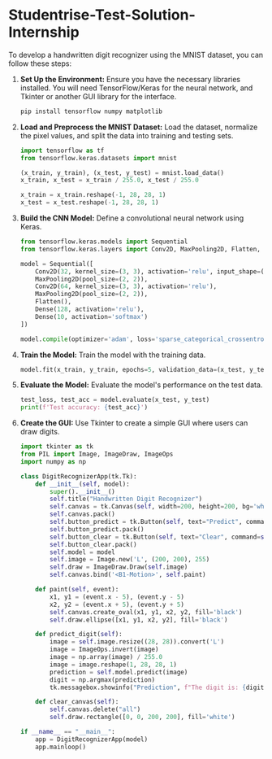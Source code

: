 # Studentrise-Test-Solution-Internship


To develop a handwritten digit recognizer using the MNIST dataset, you can follow these steps:

1. **Set Up the Environment:**
   Ensure you have the necessary libraries installed. You will need TensorFlow/Keras for the neural network, and Tkinter or another GUI library for the interface.
   ```bash
   pip install tensorflow numpy matplotlib
   ```

2. **Load and Preprocess the MNIST Dataset:**
   Load the dataset, normalize the pixel values, and split the data into training and testing sets.
   ```python
   import tensorflow as tf
   from tensorflow.keras.datasets import mnist

   (x_train, y_train), (x_test, y_test) = mnist.load_data()
   x_train, x_test = x_train / 255.0, x_test / 255.0

   x_train = x_train.reshape(-1, 28, 28, 1)
   x_test = x_test.reshape(-1, 28, 28, 1)
   ```

3. **Build the CNN Model:**
   Define a convolutional neural network using Keras.
   ```python
   from tensorflow.keras.models import Sequential
   from tensorflow.keras.layers import Conv2D, MaxPooling2D, Flatten, Dense

   model = Sequential([
       Conv2D(32, kernel_size=(3, 3), activation='relu', input_shape=(28, 28, 1)),
       MaxPooling2D(pool_size=(2, 2)),
       Conv2D(64, kernel_size=(3, 3), activation='relu'),
       MaxPooling2D(pool_size=(2, 2)),
       Flatten(),
       Dense(128, activation='relu'),
       Dense(10, activation='softmax')
   ])

   model.compile(optimizer='adam', loss='sparse_categorical_crossentropy', metrics=['accuracy'])
   ```

4. **Train the Model:**
   Train the model with the training data.
   ```python
   model.fit(x_train, y_train, epochs=5, validation_data=(x_test, y_test))
   ```

5. **Evaluate the Model:**
   Evaluate the model's performance on the test data.
   ```python
   test_loss, test_acc = model.evaluate(x_test, y_test)
   print(f'Test accuracy: {test_acc}')
   ```

6. **Create the GUI:**
   Use Tkinter to create a simple GUI where users can draw digits.
   ```python
   import tkinter as tk
   from PIL import Image, ImageDraw, ImageOps
   import numpy as np

   class DigitRecognizerApp(tk.Tk):
       def __init__(self, model):
           super().__init__()
           self.title("Handwritten Digit Recognizer")
           self.canvas = tk.Canvas(self, width=200, height=200, bg='white')
           self.canvas.pack()
           self.button_predict = tk.Button(self, text="Predict", command=self.predict_digit)
           self.button_predict.pack()
           self.button_clear = tk.Button(self, text="Clear", command=self.clear_canvas)
           self.button_clear.pack()
           self.model = model
           self.image = Image.new('L', (200, 200), 255)
           self.draw = ImageDraw.Draw(self.image)
           self.canvas.bind('<B1-Motion>', self.paint)

       def paint(self, event):
           x1, y1 = (event.x - 5), (event.y - 5)
           x2, y2 = (event.x + 5), (event.y + 5)
           self.canvas.create_oval(x1, y1, x2, y2, fill='black')
           self.draw.ellipse([x1, y1, x2, y2], fill='black')

       def predict_digit(self):
           image = self.image.resize((28, 28)).convert('L')
           image = ImageOps.invert(image)
           image = np.array(image) / 255.0
           image = image.reshape(1, 28, 28, 1)
           prediction = self.model.predict(image)
           digit = np.argmax(prediction)
           tk.messagebox.showinfo("Prediction", f"The digit is: {digit}")

       def clear_canvas(self):
           self.canvas.delete("all")
           self.draw.rectangle([0, 0, 200, 200], fill='white')

   if __name__ == "__main__":
       app = DigitRecognizerApp(model)
       app.mainloop()
   

